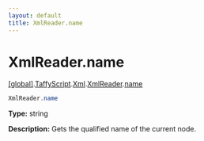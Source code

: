 ```yaml
---
layout: default
title: XmlReader.name
---
```


# XmlReader.name

[\[global\]]({{site.baseurl}}/docs/).[TaffyScript]({{site.baseurl}}/docs/TaffyScript/).[Xml]({{site.baseurl}}/docs/TaffyScript/Xml/).[XmlReader]({{site.baseurl}}/docs/TaffyScript/Xml/XmlReader/).[name]({{site.baseurl}}/docs/TaffyScript/Xml/XmlReader/name/)

```cs
XmlReader.name
```

**Type:** string

**Description:** Gets the qualified name of the current node.
